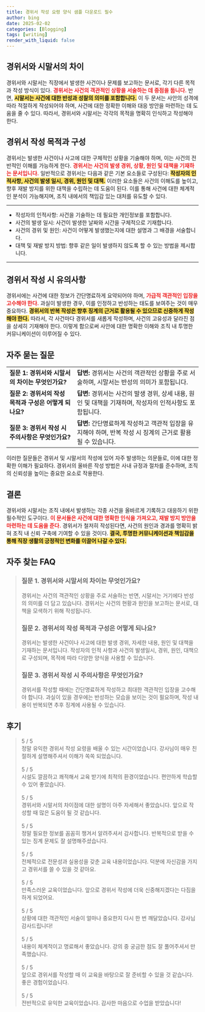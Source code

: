 ```yaml
---
title: 경위서 작성 요령 양식 샘플 다운로드 필수
author: bing
date: 2025-02-02
categories: [Blogging]
tags: [writing]
render_with_liquid: false
---
```



<h2 id='경위서와시말서의차이'>경위서와 시말서의 차이</h2>

<p>경위서와 시말서는 직장에서 발생한 사건이나 문제를 보고하는 문서로, 각기 다른 목적과 작성 방식이 있다. <b><span style="color: #ee2323;">경위서는 사건의 객관적인 상황을 서술하는 데 중점을 둡니다.</span></b> 반면, <b><span style="background-color: #ffe066;">시말서는 사건에 대한 반성과 성찰의 의미를 포함합니다.</span></b> 이 두 문서는 사안의 성격에 따라 적절하게 작성되어야 하며, 사건에 대한 정확한 이해와 대응 방안을 마련하는 데 도움을 줄 수 있다. 따라서, 경위서와 시말서는 각각의 목적을 명확히 인식하고 작성해야 한다.</p>

<h2 id='경위서작성목적과구성'>경위서 작성 목적과 구성</h2>

<p>경위서는 발생한 사건이나 사고에 대한 구체적인 상황을 기술해야 하며, 이는 사건의 전반적인 이해를 가능하게 한다. <b><span style="color: #ee2323;">경위서는 사건의 발생 경위, 상황, 원인 및 대책을 기재하는 문서입니다.</span></b> 일반적으로 경위서는 다음과 같은 기본 요소들로 구성된다: <b><span style="background-color: #ffe066;">작성자의 인적사항, 사건의 발생 일시, 경위, 원인 및 대책.</span></b> 이러한 요소들은 사건의 이해도를 높이고, 향후 재발 방지를 위한 대책을 수립하는 데 도움이 된다. 이를 통해 사건에 대한 체계적인 분석이 가능해지며, 조직 내에서의 책임감 있는 대처를 유도할 수 있다.</p>

<hr />

<ul>
    <li>작성자의 인적사항: 사건을 기술하는 데 필요한 개인정보를 포함합니다.</li>
    <li>사건의 발생 일시: 사건이 발생한 날짜와 시간을 구체적으로 기재합니다.</li>
    <li>사건의 경위 및 원인: 사건이 어떻게 발생했는지에 대한 설명과 그 배경을 서술합니다.</li>
    <li>대책 및 재발 방지 방법: 향후 같은 일이 발생하지 않도록 할 수 있는 방법을 제시합니다.</li>
</ul>

<hr />

<h2 id='경위서작성시유의사항'>경위서 작성 시 유의사항</h2>

<p>경위서에는 사건에 대한 정보가 간단명료하게 요약되어야 하며, <b><span style="color: #ee2323;">가급적 객관적인 입장을 고수해야 한다.</span></b> 과실이 발생한 경우, 이를 인정하고 반성하는 태도를 보여주는 것이 매우 중요하다. <b><span style="background-color: #ffe066;">경위서의 반복 작성은 향후 징계의 근거로 활용될 수 있으므로 신중하게 작성해야 한다.</span></b> 따라서, 각 사건마다 경위서를 새롭게 작성하며, 사건의 고유성과 달라진 점을 상세히 기재해야 한다. 이렇게 함으로써 사안에 대한 명확한 이해와 조직 내 투명한 커뮤니케이션이 이루어질 수 있다.</p>

<h2 id='자주묻는질문'>자주 묻는 질문</h2>

<table>
    <tr>
        <td><b>질문 1: 경위서와 시말서의 차이는 무엇인가요?</b></td>
        <td><b>답변:</b> 경위서는 사건의 객관적인 상황을 주로 서술하며, 시말서는 반성의 의미가 포함됩니다.</td>
    </tr>
    <tr>
        <td><b>질문 2: 경위서의 작성 목적과 구성은 어떻게 되나요?</b></td>
        <td><b>답변:</b> 경위서는 사건의 발생 경위, 상세 내용, 원인 및 대책을 기재하며, 작성자의 인적사항도 포함됩니다.</td>
    </tr>
    <tr>
        <td><b>질문 3: 경위서 작성 시 주의사항은 무엇인가요?</b></td>
        <td><b>답변:</b> 간단명료하게 작성하고 객관적 입장을 유지해야 하며, 반복 작성 시 징계의 근거로 활용될 수 있습니다.</td>
    </tr>
</table>

<p>이러한 질문들은 경위서 및 시말서의 작성에 있어 자주 발생하는 의문들로, 이에 대한 정확한 이해가 필요하다. 경위서의 올바른 작성 방법은 사내 규정과 절차를 준수하며, 조직의 신뢰성을 높이는 중요한 요소로 작용한다.</p>

<h2 id='결론'>결론</h2>

<p>경위서와 시말서는 조직 내에서 발생하는 각종 사건을 올바르게 기록하고 대응하기 위한 필수적인 도구이다. <b><span style="color: #ee2323;">이 문서들은 사건에 대한 명확한 인식을 가져오고, 재발 방지 방안을 마련하는 데 도움을 준다.</span></b> 경위서가 철저히 작성된다면, 사건의 원인과 경과를 명확히 밝혀 조직 내 신뢰 구축에 기여할 수 있을 것이다. <b><span style="background-color: #ffe066;">결국, 투명한 커뮤니케이션과 책임감을 통해 직장 생활의 긍정적인 변화를 이끌어 나갈 수 있다.</span></b></p>


<h2 id='자주_찾는_FAQ'>자주 찾는 FAQ</h2>
<div itemscope="" itemtype="https://schema.org/FAQPage"> 
<blockquote> 
<div itemscope="" itemprop="mainEntity" itemtype="https://schema.org/Question"> 
<h3 itemprop="name">질문 1. 경위서와 시말서의 차이는 무엇인가요?</h3> 
<div itemscope="" itemprop="acceptedAnswer" itemtype="https://schema.org/Answer"> 
<span itemprop="text"> 
<p>경위서는 사건의 객관적인 상황을 주로 서술하는 반면, 시말서는 거기에다 반성의 의미를 더 담고 있습니다. 경위서는 사건의 현황과 원인을 보고하는 문서로, 대책을 모색하기 위해 작성됩니다.</p> 
</span> 
</div> 
</div> 
<div itemscope="" itemprop="mainEntity" itemtype="https://schema.org/Question"> 
<h3 itemprop="name">질문 2. 경위서의 작성 목적과 구성은 어떻게 되나요?</h3> 
<div itemscope="" itemprop="acceptedAnswer" itemtype="https://schema.org/Answer"> 
<span itemprop="text"> 
<p>경위서는 발생한 사건이나 사고에 대한 발생 경위, 자세한 내용, 원인 및 대책을 기재하는 문서입니다. 작성자의 인적 사항과 사건의 발생일시, 경위, 원인, 대책으로 구성되며, 목적에 따라 다양한 양식을 사용할 수 있습니다.</p> 
</span> 
</div> 
</div> 
<div itemscope="" itemprop="mainEntity" itemtype="https://schema.org/Question"> 
<h3 itemprop="name">질문 3. 경위서 작성 시 주의사항은 무엇인가요?</h3> 
<div itemscope="" itemprop="acceptedAnswer" itemtype="https://schema.org/Answer"> 
<span itemprop="text"> 
<p>경위서를 작성할 때에는 간단명료하게 작성하고 최대한 객관적인 입장을 고수해야 합니다. 과실이 있을 경우에는 반성하는 모습을 보이는 것이 필요하며, 작성 내용이 반복되면 추후 징계에 사용될 수 있습니다.</p> 
</span> 
</div> 
</div> 
</blockquote> 
</div>
<h2 id='후기'>후기</h2>
<div itemscope itemtype="https://schema.org/Product">
  <blockquote>
  <div itemprop="review" itemscope itemtype="https://schema.org/Review">
      <div itemprop="reviewRating" itemscope itemtype="https://schema.org/Rating"> <span itemprop="ratingValue">5</span> / <span itemprop="bestRating">5</span> </div>
      <span itemprop="reviewBody">정말 유익한 경위서 작성 요령을 배울 수 있는 시간이었습니다. 강사님이 매우 친절하게 설명해주셔서 이해가 쏙쏙 되었습니다.</span>
  </div>
  <br>
  <div itemprop="review" itemscope itemtype="https://schema.org/Review">
      <div itemprop="reviewRating" itemscope itemtype="https://schema.org/Rating"> <span itemprop="ratingValue">5</span> / <span itemprop="bestRating">5</span> </div>
      <span itemprop="reviewBody">시설도 깔끔하고 쾌적해서 교육 받기에 최적의 환경이었습니다. 편안하게 학습할 수 있어 좋았습니다.</span>
  </div>
  <br>
  <div itemprop="review" itemscope itemtype="https://schema.org/Review">
      <div itemprop="reviewRating" itemscope itemtype="https://schema.org/Rating"> <span itemprop="ratingValue">5</span> / <span itemprop="bestRating">5</span> </div>
      <span itemprop="reviewBody">경위서와 시말서의 차이점에 대한 설명이 아주 자세해서 좋았습니다. 앞으로 작성할 때 많은 도움이 될 것 같습니다.</span>
  </div>
  <br>
  <div itemprop="review" itemscope itemtype="https://schema.org/Review">
      <div itemprop="reviewRating" itemscope itemtype="https://schema.org/Rating"> <span itemprop="ratingValue">5</span> / <span itemprop="bestRating">5</span> </div>
      <span itemprop="reviewBody">정말 필요한 정보를 꼼꼼히 챙겨서 알려주셔서 감사합니다. 반복적으로 받을 수 있는 징계 문제도 잘 설명해주셨습니다.</span>
  </div>
  <br>
  <div itemprop="review" itemscope itemtype="https://schema.org/Review">
      <div itemprop="reviewRating" itemscope itemtype="https://schema.org/Rating"> <span itemprop="ratingValue">5</span> / <span itemprop="bestRating">5</span> </div>
      <span itemprop="reviewBody">전체적으로 전문성과 실용성을 갖춘 교육 내용이었습니다. 덕분에 자신감을 가지고 경위서를 쓸 수 있을 것 같아요.</span>
  </div>
  <br>
  <div itemprop="review" itemscope itemtype="https://schema.org/Review">
      <div itemprop="reviewRating" itemscope itemtype="https://schema.org/Rating"> <span itemprop="ratingValue">5</span> / <span itemprop="bestRating">5</span> </div>
      <span itemprop="reviewBody">만족스러운 교육이었습니다. 앞으로 경위서 작성에 더욱 신중해지겠다는 다짐을 하게 되었어요.</span>
  </div>
  <br>
  <div itemprop="review" itemscope itemtype="https://schema.org/Review">
      <div itemprop="reviewRating" itemscope itemtype="https://schema.org/Rating"> <span itemprop="ratingValue">5</span> / <span itemprop="bestRating">5</span> </div>
      <span itemprop="reviewBody">상황에 대한 객관적인 서술이 얼마나 중요한지 다시 한 번 깨달았습니다. 강사님 감사드립니다!</span>
  </div>
  <br>
  <div itemprop="review" itemscope itemtype="https://schema.org/Review">
      <div itemprop="reviewRating" itemscope itemtype="https://schema.org/Rating"> <span itemprop="ratingValue">5</span> / <span itemprop="bestRating">5</span> </div>
      <span itemprop="reviewBody">내용이 체계적이고 명료해서 좋았습니다. 강의 중 궁금한 점도 잘 풀어주셔서 만족했습니다.</span>
  </div>
  <br>
  <div itemprop="review" itemscope itemtype="https://schema.org/Review">
      <div itemprop="reviewRating" itemscope itemtype="https://schema.org/Rating"> <span itemprop="ratingValue">5</span> / <span itemprop="bestRating">5</span> </div>
      <span itemprop="reviewBody">앞으로 경위서를 작성할 때 이 교육을 바탕으로 잘 준비할 수 있을 것 같습니다. 좋은 경험이었습니다.</span>
  </div>
  <br>
  <div itemprop="review" itemscope itemtype="https://schema.org/Review">
      <div itemprop="reviewRating" itemscope itemtype="https://schema.org/Rating"> <span itemprop="ratingValue">5</span> / <span itemprop="bestRating">5</span> </div>
      <span itemprop="reviewBody">전반적으로 유익한 교육이었습니다. 감사한 마음으로 수업을 받았습니다!</span>
  </div>
  </blockquote>
</div>
